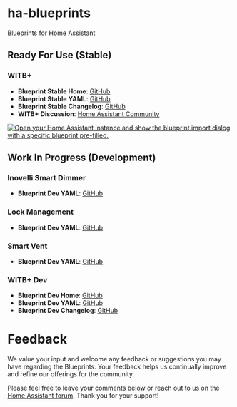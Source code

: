 # ha-blueprints

Blueprints for Home Assistant

## Ready For Use (Stable)

### WITB+

- **Blueprint Stable Home**: [GitHub](https://github.com/asucrews/ha-blueprints/tree/main/automations/witb_plus)
- **Blueprint Stable YAML**: [GitHub](https://github.com/asucrews/ha-blueprints/blob/main/automations/witb_plus/witb_plus.yaml)
- **Blueprint Stable Changelog**: [GitHub](https://github.com/asucrews/ha-blueprints/blob/main/automations/witb_plus/CHANGELOG.md)
- **WITB+ Discussion**: [Home Assistant Community](https://community.home-assistant.io/t/witb-wasp-in-the-box-plus-blueprint/721520)

[![Open your Home Assistant instance and show the blueprint import dialog with a specific blueprint pre-filled.](https://my.home-assistant.io/badges/blueprint_import.svg)](https://my.home-assistant.io/redirect/blueprint_import/?blueprint_url=https%3A%2F%2Fgithub.com%2Fasucrews%2Fha-blueprints%2Fblob%2Fmain%2Fautomations%2Fwitb_plus%2Fwitb_plus.yaml)

## Work In Progress (Development)

### Inovelli Smart Dimmer
- **Blueprint Dev YAML**: [GitHub](https://github.com/asucrews/ha-blueprints/blob/main/automations/inovelli/red/smart_dimmer/smart_dimmer.yaml)

### Lock Management
- **Blueprint Dev YAML**: [GitHub](https://github.com/asucrews/ha-blueprints/blob/main/automations/lock_management/lock_management.yaml)

### Smart Vent
- **Blueprint Dev YAML**: [GitHub](https://github.com/asucrews/ha-blueprints/blob/main/automations/smart_vents/flair.yaml)

### WITB+ Dev
- **Blueprint Dev Home**: [GitHub](https://github.com/asucrews/ha-blueprints/tree/main/automations/witb_plus/dev)
- **Blueprint Dev YAML**: [GitHub](https://github.com/asucrews/ha-blueprints/blob/main/automations/witb_plus/dev/witb_plus_dev.yaml)
- **Blueprint Dev Changelog**: [GitHub](https://github.com/asucrews/ha-blueprints/blob/main/automations/witb_plus/dev/CHANGELOG.md)

# Feedback

We value your input and welcome any feedback or suggestions you may have regarding the Blueprints. Your feedback helps us continually improve and refine our offerings for the community.

Please feel free to leave your comments below or reach out to us on the [Home Assistant forum](https://community.home-assistant.io/). Thank you for your support!
